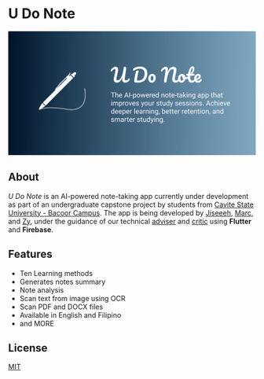 # U Do Note

![Header](./assets/images/header.svg)

## About

*U Do Note* is an AI-powered note-taking app currently under development as part of an undergraduate capstone project by students from [Cavite State University - Bacoor Campus](https://cvsu.edu.ph/bacoor/). The app is being developed by [Jiseeeh](https://www.facebook.com/Jiseeeh/), [Marc](https://www.facebook.com/santosmarc14), and [Zy](https://www.facebook.com/santosmarc14), under the guidance of our technical [adviser](https://www.facebook.com/) and [critic](https://www.facebook.com/) using **Flutter** and **Firebase**.

## Features

- Ten Learning methods
- Generates notes summary
- Note analysis
- Scan text from image using OCR
- Scan PDF and DOCX files
- Available in English and Filipino
- and MORE

## License

[MIT](https://choosealicense.com/licenses/mit/)
